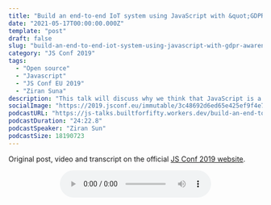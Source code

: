 ```yaml
---
title: "Build an end-to-end IoT system using JavaScript with &quot;GDPR awareness&quot; | JS Conf 2019"
date: "2021-05-17T00:00:00.000Z"
template: "post"
draft: false
slug: "build-an-end-to-end-iot-system-using-javascript-with-gdpr-awareness"
category: "JS Conf 2019"
tags:
  - "Open source"
  - "Javascript"
  - "JS Conf EU 2019"
  - "Ziran Suna"
description: "This talk will discuss why we think that JavaScript is a good language option for IoT development by walking you through a loosely coupled end to end IoT system, from new device on-boarding to remote access via gateway. Technologies we have been used and&#x2F;or contributed to for building the IoT system using JavaScript will be discussed. At each stage, GDPR compliance of these technologies will be looked into. To address the issue of resource restriction in embedded devices, we will introduce you to JerryScript, an ultra-light JavaScript engine by Samsung. It is followed by a comparison of popular JavaScript platforms based on JerryScript that provide direct JavaScript APIs to developers. The open gateway framework is node.js based and targets at decentralized ‘Internet of Things’ with privacy and security in mind."
socialImage: "https://2019.jsconf.eu/immutable/3c48692d6ed65e425ef9f4e70ad1ce3f89dc8bdd/images/cms/ziran-sun-d86d5f9a-1000-square.jpg"
podcastURL: "https://js-talks.builtforfifty.workers.dev/build-an-end-to-end-iot-system-using-javascript-with-gdpr-awareness.mp3"
podcastDuration: "24:22.8"
podcastSpeaker: "Ziran Sun"
podcastSize: 18190723
---
```


Original post, video and transcript on the official [JS Conf 2019 website](https://2019.jsconf.eu/ziran-sun/build-an-end-to-end-iot-system-using-javascript-with-gdpr-awareness.html).

<!-- End of podcast preview -->

<div style="text-align: center">
	<audio controls="controls">
		<source type="audio/mp3" src="https://js-talks.builtforfifty.workers.dev/build-an-end-to-end-iot-system-using-javascript-with-gdpr-awareness.mp3"></source>
		<p>Your browser does not support the audio element.</p>
	</audio>
</div>